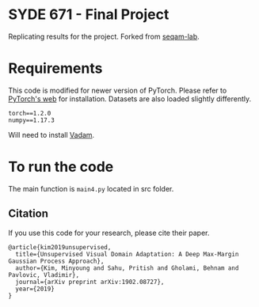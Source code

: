 # SYDE 671 - Final Project
Replicating results for the project. Forked from [seqam-lab](https://github.com/seqam-lab/GPDA).

# Requirements
This code is modified for newer version of PyTorch. 
Please refer to [PyTorch's web](https://pytorch.org/get-started/locally/) for installation.
Datasets are also loaded slightly differently.

```
torch==1.2.0
numpy==1.17.3
```

Will need to install [Vadam](https://github.com/emtiyaz/vadam/tree/master/pytorch).

# To run the code
The main function is `main4.py` located in src folder.

## Citation
If you use this code for your research, please cite their paper.
```
@article{kim2019unsupervised,
  title={Unsupervised Visual Domain Adaptation: A Deep Max-Margin Gaussian Process Approach},
  author={Kim, Minyoung and Sahu, Pritish and Gholami, Behnam and Pavlovic, Vladimir},
  journal={arXiv preprint arXiv:1902.08727},
  year={2019}
}
```
